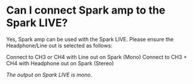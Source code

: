 # Can I connect Spark amp to the Spark LIVE?

Yes, Spark amp can be used with the Spark LIVE. Please ensure the Headphone/Line out is selected as follows: 

Connect to CH3 or CH4 with Line out on Spark (Mono)
Connect to CH3 + CH4 with Headphone out on Spark (Stereo)

*The output on Spark LIVE is mono*.
